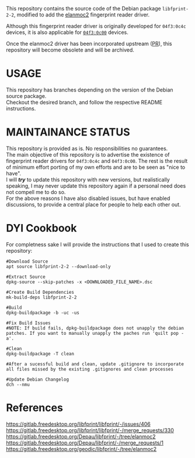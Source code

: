 This repository contains the source code of the Debian package `libfprint-2-2`, modified to add the [elanmoc2](https://gitlab.freedesktop.org/Depau/libfprint/-/tree/elanmoc2) fingerprint reader driver.

Although this fingerprint reader driver is originally developed for `04f3:0c4c` devices, it is also applicable for [`04f3:0c00`](https://gitlab.freedesktop.org/Depau/libfprint/-/merge_requests/1) devices.

Once the elanmoc2 driver has been incorporated upstream ([PR](https://gitlab.freedesktop.org/libfprint/libfprint/-/merge_requests/330)), this repository will become obsolete and will be archived.

# USAGE

This repository has branches depending on the version of the Debian source package.  
Checkout the desired branch, and follow the respective README instructions.

# MAINTAINANCE STATUS

This repository is provided as is. No responsibilities no guarantees.  
The main objective of this repository is to advertise the existence of fingerprint reader drivers for `04f3:0c4c` and `04f3:0c00`. The rest is the result of minimum effort porting of my own efforts and are to be seen as "nice to have".  
I will ***try*** to update this repository with new versions, but realistically speaking, I may never update this repository again if a personal need does not compell me to do so.  
For the above reasons I have also disabled issues, but have enabled discussions, to provide a central place for people to help each other out.

# DYI Cookbook

For completness sake I will provide the instructions that I used to create this repository:

```
#Download Source
apt source libfprint-2-2 --download-only

#Extract Source
dpkg-source --skip-patches -x <DOWNLOADED_FILE_NAME>.dsc

#Create Build Dependencies
mk-build-deps libfprint-2-2

#Build
dpkg-buildpackage -b -uc -us

#Fix Build Issues
#NOTE: If build fails, dpkg-buildpackage does not unapply the debian patches. If you want to manually unapply the paches run 'quilt pop -a'.

#Clean
dpkg-buildpackage -T clean

#After a sucessful build and clean, update .gitignore to incorporate all files missed by the existing .gitignores and clean processes

#Update Debian Changelog
dch --nmu
```

# References
https://gitlab.freedesktop.org/libfprint/libfprint/-/issues/406  
https://gitlab.freedesktop.org/libfprint/libfprint/-/merge_requests/330  
https://gitlab.freedesktop.org/Depau/libfprint/-/tree/elanmoc2  
https://gitlab.freedesktop.org/Depau/libfprint/-/merge_requests/1  
https://gitlab.freedesktop.org/geodic/libfprint/-/tree/elanmoc2  
